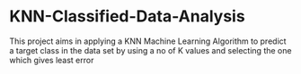# KNN-Classified-Data-Analysis
This project aims in applying a KNN Machine Learning Algorithm to predict a target class in the data set by using a no of K values and selecting the one which gives least error
